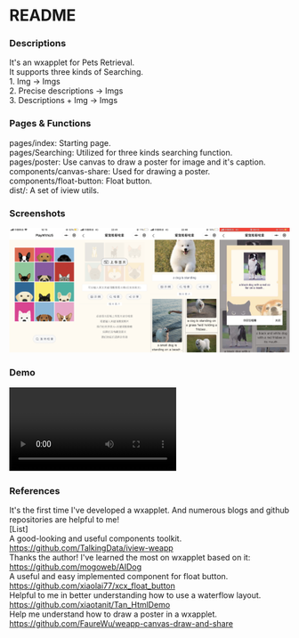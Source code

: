 # README

### Descriptions
It's an wxapplet for Pets Retrieval.  
It supports three kinds of Searching.   
    1. Img -> Imgs  
    2. Precise descriptions -> Imgs  
    3. Descriptions + Img -> Imgs 
    
    
### Pages & Functions
pages/index:  Starting page.   
pages/Searching:  Utilized for three kinds searching function.   
pages/poster:  Use canvas to draw a poster for image and it's caption.    
components/canvas-share:  Used for drawing a poster.   
components/float-button:  Float button.   
dist/:  A set of iview utils.   


### Screenshots
<img width="25%" height="25%" src="https://github.com/FrozenIII/PetsRetrieval/blob/master/wxapplet/images/1.png"/><img width="25%" height="25%" src="https://github.com/FrozenIII/PetsRetrieval/blob/master/wxapplet/images/2.png"/><img width="25%" height="25%" src="https://github.com/FrozenIII/PetsRetrieval/blob/master/wxapplet/images/3.png"/><img width="25%" height="25%" src="https://github.com/FrozenIII/PetsRetrieval/blob/master/wxapplet/images/4.jpeg"/>


### Demo
<video id="video" controls="">
      <source id="mp4" src="https://github.com/FrozenIII/PetsRetrieval/blob/master/wxapplet/images/demo.mp4">
      <p>Your user agent does not support the HTML5 Video element.</p>
</video>


### References
It's the first time I've developed a wxapplet. And numerous blogs and github repositories are helpful to me!  
[List]  
A good-looking and useful components toolkit. https://github.com/TalkingData/iview-weapp   
Thanks the author! I've learned the most on wxapplet based on it: https://github.com/mogoweb/AIDog   
A useful and easy implemented component for float button. https://github.com/xiaolai77/xcx_float_button   
Helpful to me in better understanding how to use a waterflow layout. https://github.com/xiaotanit/Tan_HtmlDemo   
Help me understand how to draw a poster in a wxapplet. https://github.com/FaureWu/weapp-canvas-draw-and-share   
